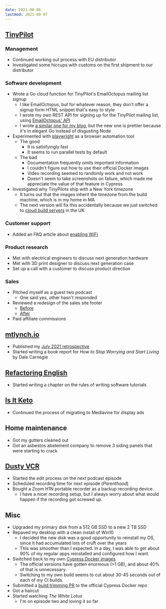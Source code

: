 ```yaml
---
date: 2021-08-06
lastmod: 2021-08-07
---
```


## [TinyPilot](https://tinypilotkvm.com)

### Management

- Continued working out process with EU distributor
- Investigated some hiccups with customs on the first shipment to our distributor

### Software development

- Wrote a Go cloud function for TinyPilot's EmailOctopus mailing list signup
  - I like EmailOctopus, but for whatever reason, they don't offer a signup form HTML snippet that's easy to style
  - I wrote my own REST API for signing up for the TinyPilot mailing list, using [EmailOctopus' API](https://emailoctopus.com/api-documentation)
  - I wrote [a similar one for my blog](https://github.com/mtlynch/mtlynch.io-newsletter), but the new one is prettier because it's in elegant Go instead of disgusting Node
- Experimented with [playwright](https://playwright.dev) as a browser automation tool
  - The good
    - It is satisfyingly fast
    - It seems to run parallel tests by default
  - The bad
    - Documentation frequently omits important information
    - I couldn't figure out how to use their official Docker images
    - Video recording seemed to randomly work and not work
    - Doesn't seem to take screenshots on failure, which made me appreciate the value of that feature in Cypress
- Investigated why TinyPilots ship with a New York timezone
  - It turns out that the images inherit the timezone from the build machine, which is in my home in MA
  - The next version will fix this accidentally because we just switched to [cloud build servers](https://mtlynch.io/retrospectives/2021/08/#externalize-the-image-building-process) in the UK

### Customer support

- Added an FAQ article about [enabling WiFi](https://tinypilotkvm.com/faq/enable-wifi)

### Product research

- Met with electrical engineers to discuss next generation hardware
- Met with 3D print designer to discuss next generation case
- Set up a call with a customer to discuss product direction

### Sales

- Pitched myself as a guest two podcast
  - One said yes, other hasn't responded
- Reviewed a redesign of the sales site footer
  - [Before](/2020-08-14/jjJk.webp)
  - [After](LjCC.webp)
- Paid affiliate commissions

## [mtlynch.io](https://mtlynch.io)

- Published my [July 2021 retrospective](https://mtlynch.io/retrospectives/2021/08/)
- Started writing a book report for _How to Stop Worrying and Start Living_ by Dale Carnegie

## [Refactoring English](https://refactoringenglish.com)

- Started writing a chapter on the rules of writing software tutorials

## [Is It Keto](https://isitketo.org)

- Continued the process of migrating to Mediavine for display ads

## Home maintenance

- Got my gutters cleaned out
- Got an asbestos abatement company to remove 3 siding panels that were starting to crack

## [Dusty VCR](https://dustyvcr.com)

- Started the edit process on the next podcast episode
- Scheduled recording time for next episode (_Parenthood_)
- Bought a Zoom H1N portable recorder as a backup recording device.
  - I have a nicer recording setup, but I always worry about what would happen if the recording got screwed up.

## Misc

- Upgraded my primary disk from a 512 GB SSD to a new 2 TB SSD
- Repaved my desktop with a clean install of Win10
  - I decided the new disk was a good opportunity to reinstall my OS, since it had accumulated lots of cruft over the years
  - This was smoother than I expected. In a day, I was able to get about 90% of my regular apps reinstalled and configured how I want.
- Switched back to my own [Cypress Docker images](https://github.com/mtlynch/docker-cypress)
  - The official versions have gotten enormous (>1 GB), and about 40% of that is unnecessary.
  - Switching to my own build seems to cut about 30-45 seconds out of each of my CI builds.
- Submitted a [build trimming PR](https://github.com/cypress-io/cypress-docker-images/pull/521) to the official Cypress Docker repo
- Got a haircut
- Started watching _The White Lotus_
  - I'm on episode two and loving it so far
